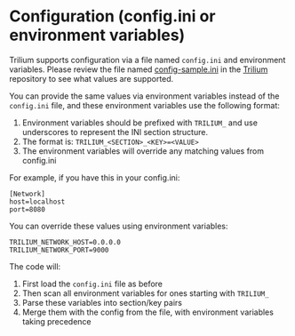 # Configuration (config.ini or environment variables)
Trilium supports configuration via a file named `config.ini` and environment variables. Please review the file named [config-sample.ini](https://github.com/TriliumNext/Trilium/blob/main/apps/server/src/assets/config-sample.ini) in the [Trilium](https://github.com/TriliumNext/Trilium) repository to see what values are supported.

You can provide the same values via environment variables instead of the `config.ini` file, and these environment variables use the following format:

1.  Environment variables should be prefixed with `TRILIUM_` and use underscores to represent the INI section structure.
2.  The format is: `TRILIUM_<SECTION>_<KEY>=<VALUE>`
3.  The environment variables will override any matching values from config.ini

For example, if you have this in your config.ini:

```
[Network]
host=localhost
port=8080
```

You can override these values using environment variables:

```
TRILIUM_NETWORK_HOST=0.0.0.0
TRILIUM_NETWORK_PORT=9000
```

The code will:

1.  First load the `config.ini` file as before
2.  Then scan all environment variables for ones starting with `TRILIUM_`
3.  Parse these variables into section/key pairs
4.  Merge them with the config from the file, with environment variables taking precedence